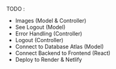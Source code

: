 TODO :
- Images (Model & Controller)
- See Logout (Model)
- Error Handling (Controller)
- Logout (Controller)
- Connect to Database Atlas (Model)
- Connect Backend to Frontend (React)
- Deploy to Render & Netlify
